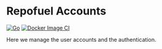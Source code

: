 # Repofuel Accounts

[![Go](https://github.com/repofuel/repofuel-accounts/workflows/Go/badge.svg)](https://github.com/repofuel/repofuel-accounts/actions?query=workflow%3AGo)
[![Docker Image CI](https://github.com/repofuel/repofuel-accounts/workflows/Docker%20Image%20CI/badge.svg?branch=dev-server)](https://github.com/repofuel/repofuel-accounts/actions?query=workflow%3A%22Docker+Image+CI%22)

Here we manage the user accounts and the authentication.
